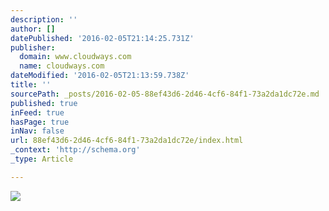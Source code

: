 ```yaml
---
description: ''
author: []
datePublished: '2016-02-05T21:14:25.731Z'
publisher:
  domain: www.cloudways.com
  name: cloudways.com
dateModified: '2016-02-05T21:13:59.738Z'
title: ''
sourcePath: _posts/2016-02-05-88ef43d6-2d46-4cf6-84f1-73a2da1dc72e.md
published: true
inFeed: true
hasPage: true
inNav: false
url: 88ef43d6-2d46-4cf6-84f1-73a2da1dc72e/index.html
_context: 'http://schema.org'
_type: Article

---
```

![](http://www.cloudways.com/blog/wp-content/uploads/world-infographic-2.jpg)